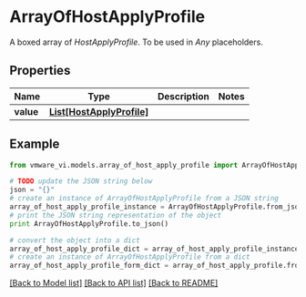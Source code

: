 # ArrayOfHostApplyProfile

A boxed array of *HostApplyProfile*. To be used in *Any* placeholders. 

## Properties
Name | Type | Description | Notes
------------ | ------------- | ------------- | -------------
**value** | [**List[HostApplyProfile]**](HostApplyProfile.md) |  | 

## Example

```python
from vmware_vi.models.array_of_host_apply_profile import ArrayOfHostApplyProfile

# TODO update the JSON string below
json = "{}"
# create an instance of ArrayOfHostApplyProfile from a JSON string
array_of_host_apply_profile_instance = ArrayOfHostApplyProfile.from_json(json)
# print the JSON string representation of the object
print ArrayOfHostApplyProfile.to_json()

# convert the object into a dict
array_of_host_apply_profile_dict = array_of_host_apply_profile_instance.to_dict()
# create an instance of ArrayOfHostApplyProfile from a dict
array_of_host_apply_profile_form_dict = array_of_host_apply_profile.from_dict(array_of_host_apply_profile_dict)
```
[[Back to Model list]](../README.md#documentation-for-models) [[Back to API list]](../README.md#documentation-for-api-endpoints) [[Back to README]](../README.md)


